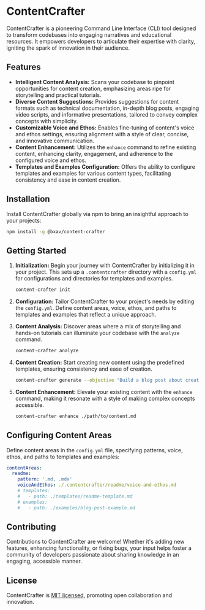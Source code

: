 # ContentCrafter

ContentCrafter is a pioneering Command Line Interface (CLI) tool designed to transform codebases into engaging narratives and educational resources. It empowers developers to articulate their expertise with clarity, igniting the spark of innovation in their audience.

## Features

- **Intelligent Content Analysis:** Scans your codebase to pinpoint opportunities for content creation, emphasizing areas ripe for storytelling and practical tutorials.
- **Diverse Content Suggestions:** Provides suggestions for content formats such as technical documentation, in-depth blog posts, engaging video scripts, and informative presentations, tailored to convey complex concepts with simplicity.
- **Customizable Voice and Ethos:** Enables fine-tuning of content's voice and ethos settings, ensuring alignment with a style of clear, concise, and innovative communication.
- **Content Enhancement:** Utilizes the `enhance` command to refine existing content, enhancing clarity, engagement, and adherence to the configured voice and ethos.
- **Templates and Examples Configuration:** Offers the ability to configure templates and examples for various content types, facilitating consistency and ease in content creation.

## Installation

Install ContentCrafter globally via npm to bring an insightful approach to your projects:

```bash
npm install -g @bxav/content-crafter
```

## Getting Started

1. **Initialization:** Begin your journey with ContentCrafter by initializing it in your project. This sets up a `.contentcrafter` directory with a `config.yml` for configurations and directories for templates and examples.

   ```bash
   content-crafter init
   ```

2. **Configuration:** Tailor ContentCrafter to your project's needs by editing the `config.yml`. Define content areas, voice, ethos, and paths to templates and examples that reflect a unique approach.

3. **Content Analysis:** Discover areas where a mix of storytelling and hands-on tutorials can illuminate your codebase with the `analyze` command.

   ```bash
   content-crafter analyze
   ```

4. **Content Creation:** Start creating new content using the predefined templates, ensuring consistency and ease of creation.

   ```bash
   content-crafter generate --objective "Build a blog post about creating CLIs, you can use the code given as example" apps/code-artisan-cli/src packages/cli-utils/src --type blog -o blog.md
   ```

5. **Content Enhancement:** Elevate your existing content with the `enhance` command, making it resonate with a style of making complex concepts accessible.

   ```bash
   content-crafter enhance ./path/to/content.md
   ```

## Configuring Content Areas

Define content areas in the `config.yml` file, specifying patterns, voice, ethos, and paths to templates and examples:

```yaml
contentAreas:
  readme:
    pattern: '.md, .mdx'    
    voiceAndEthos: ./.contentcrafter/readme/voice-and-ethos.md
    # templates:
    #   - path: ./templates/readme-template.md
    # examples:
    #   - path: ./examples/blog-post-example.md
```

## Contributing

Contributions to ContentCrafter are welcome! Whether it's adding new features, enhancing functionality, or fixing bugs, your input helps foster a community of developers passionate about sharing knowledge in an engaging, accessible manner.

## License

ContentCrafter is [MIT licensed](LICENSE.md), promoting open collaboration and innovation.

